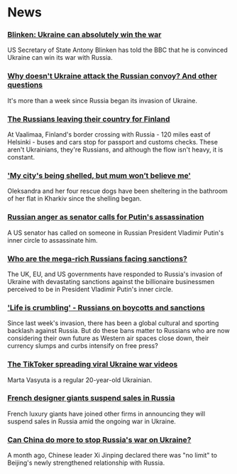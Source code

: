 # News
### [Blinken: Ukraine can absolutely win the war](https://www.bbc.com/news/world-europe-60626921)
US Secretary of State Antony Blinken has told the BBC that he is convinced Ukraine can win its war with Russia.
### [Why doesn't Ukraine attack the Russian convoy? And other questions](https://www.bbc.com/news/world-60617145)
It's more than a week since Russia began its invasion of Ukraine. 
### [The Russians leaving their country for Finland](https://www.bbc.com/news/world-60624500)
At Vaalimaa, Finland's border crossing with Russia - 120 miles east of Helsinki - buses and cars stop for passport and customs checks. These aren't Ukrainians, they're Russians, and although the flow isn't heavy, it is constant.
### ['My city's being shelled, but mum won’t believe me'](https://www.bbc.com/news/world-europe-60600487)
Oleksandra and her four rescue dogs have been sheltering in the bathroom of her flat in Kharkiv since the shelling began. 
### [Russian anger as senator calls for Putin's assassination](https://www.bbc.com/news/world-us-canada-60621796)
A US senator has called on someone in Russian President Vladimir Putin's inner circle to assassinate him.
### [Who are the mega-rich Russians facing sanctions?](https://www.bbc.com/news/uk-60593022)
The UK, EU, and US governments have responded to Russia's invasion of Ukraine with devastating sanctions against the billionaire businessmen perceived to be in President Vladimir Putin's inner circle.
### ['Life is crumbling' - Russians on boycotts and sanctions](https://www.bbc.com/news/world-europe-60585720)
Since last week's invasion, there has been a global cultural and sporting backlash against Russia. But do these bans matter to Russians who are now considering their own future as Western air spaces close down, their currency slumps and curbs intensify on free press?
### [The TikToker spreading viral Ukraine war videos](https://www.bbc.com/news/technology-60613331)
Marta Vasyuta is a regular 20-year-old Ukrainian.
### [French designer giants suspend sales in Russia](https://www.bbc.com/news/business-60627393)
French luxury giants have joined other firms in announcing they will suspend sales in Russia amid the ongoing war in Ukraine.
### [Can China do more to stop Russia's war on Ukraine?](https://www.bbc.com/news/world-asia-china-60615280)
A month ago, Chinese leader Xi Jinping declared there was "no limit" to Beijing's newly strengthened relationship with Russia. 
